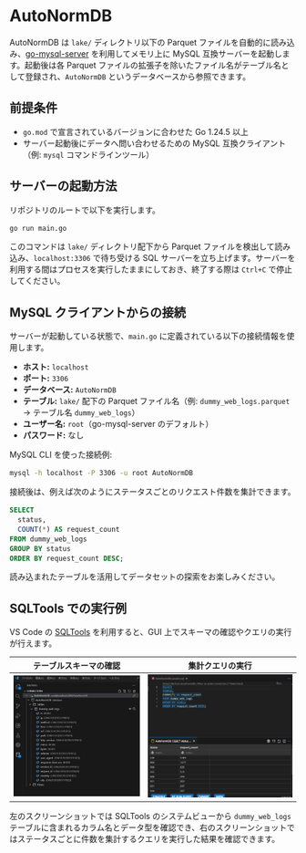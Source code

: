 # AutoNormDB

AutoNormDB は `lake/` ディレクトリ以下の Parquet ファイルを自動的に読み込み、[go-mysql-server](https://github.com/dolthub/go-mysql-server) を利用してメモリ上に MySQL 互換サーバーを起動します。起動後は各 Parquet ファイルの拡張子を除いたファイル名がテーブル名として登録され、`AutoNormDB` というデータベースから参照できます。

## 前提条件
- `go.mod` で宣言されているバージョンに合わせた Go 1.24.5 以上
- サーバー起動後にデータへ問い合わせるための MySQL 互換クライアント（例: `mysql` コマンドラインツール）

## サーバーの起動方法
リポジトリのルートで以下を実行します。

```bash
go run main.go
```

このコマンドは `lake/` ディレクトリ配下から Parquet ファイルを検出して読み込み、`localhost:3306` で待ち受ける SQL サーバーを立ち上げます。サーバーを利用する間はプロセスを実行したままにしておき、終了する際は `Ctrl+C` で停止してください。

## MySQL クライアントからの接続
サーバーが起動している状態で、`main.go` に定義されている以下の接続情報を使用します。

- **ホスト:** `localhost`
- **ポート:** `3306`
- **データベース:** `AutoNormDB`
- **テーブル:** `lake/` 配下の Parquet ファイル名（例: `dummy_web_logs.parquet` → テーブル名 `dummy_web_logs`）
- **ユーザー名:** `root`（go-mysql-server のデフォルト）
- **パスワード:** なし

MySQL CLI を使った接続例:

```bash
mysql -h localhost -P 3306 -u root AutoNormDB
```

接続後は、例えば次のようにステータスごとのリクエスト件数を集計できます。

```sql
SELECT
  status,
  COUNT(*) AS request_count
FROM dummy_web_logs
GROUP BY status
ORDER BY request_count DESC;
```

読み込まれたテーブルを活用してデータセットの探索をお楽しみください。

## SQLTools での実行例
VS Code の [SQLTools](https://marketplace.visualstudio.com/items?itemName=mtxr.sqltools) を利用すると、GUI 上でスキーマの確認やクエリの実行が行えます。

| テーブルスキーマの確認 | 集計クエリの実行 |
| --- | --- |
| ![SQLTools のシステムビューで表示した `dummy_web_logs` テーブルのカラム一覧](img/img1.png) | ![SQLTools でステータス別リクエスト件数を求めるクエリを実行した例](img/img2.png) |

左のスクリーンショットでは SQLTools のシステムビューから `dummy_web_logs` テーブルに含まれるカラム名とデータ型を確認でき、右のスクリーンショットではステータスごとに件数を集計するクエリを実行した結果を確認できます。
